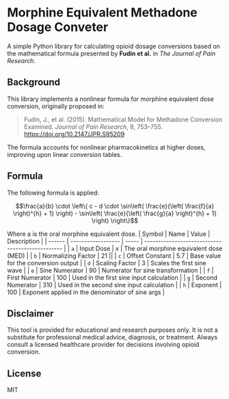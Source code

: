 # Morphine Equivalent Methadone Dosage Conveter

A simple Python library for calculating opioid dosage conversions based on the mathematical formula presented by **Fudin et al.** in *The Journal of Pain Research*.

## Background

This library implements a nonlinear formula for morphine equivalent dose conversion, originally proposed in:

> Fudin, J., et al. (2015). Mathematical Model for Methadone Conversion Examined. *Journal of Pain Research*, 8, 753–755. https://doi.org/10.2147/JPR.S95209

The formula accounts for nonlinear pharmacokinetics at higher doses, improving upon linear conversion tables.

## Formula
The following formula is applied:
```math
\frac{a}{b} \cdot \left\{ c - d \cdot \sin\left( \frac{e}{\left( \frac{f}{a} \right)^{h} + 1} \right) - \sin\left( \frac{e}{\left( \frac{g}{a} \right)^{h} + 1} \right) \right\}
```
Where a is the oral morphine equivalent dose.
| Symbol | Name               | Value | Description                                      |
| ------ | ------------------ | ----- | ------------------------------------------------ |
| `a`    | Input Dose         | *x*   | The oral morphine equivalent dose (MED)          |
| `b`    | Normalizing Factor | 21    ||
| `c`    | Offset Constant    | 5.7   | Base value for the conversion output             |
| `d`    | Scaling Factor     | 3     | Scales the first sine wave                       |
| `e`    | Sine Numerator     | 90    | Numerator for sine transformation                |
| `f`    | First Numerator    | 100   | Used in the first sine input calculation         |
| `g`    | Second Numerator   | 310   | Used in the second sine input calculation        |
| `h`    | Exponent           | 100   | Exponent applied in the denominator of sine args |


## Disclaimer
This tool is provided for educational and research purposes only. It is not a substitute for professional medical advice, diagnosis, or treatment. Always consult a licensed healthcare provider for decisions involving opioid conversion.

## License
MIT
